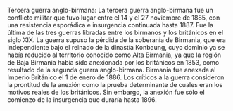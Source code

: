 Tercera guerra anglo-birmana: La tercera guerra anglo-birmana fue un conflicto militar que tuvo lugar entre el 14 y el 27 noviembre de 1885, con una resistencia esporádica e insurgencia continuada hasta 1887. Fue la última de las tres guerras libradas entre los birmanos y los británicos en el siglo XIX. La guerra supuso la pérdida de la soberanía de Birmania, que era independiente bajo el reinado de la dinastía Konbaung, cuyo dominio ya se había reducido al territorio conocido como Alta Birmania, ya que la región de Baja Birmania había sido anexionada por los británicos en 1853, como resultado de la segunda guerra anglo-birmana. Birmania fue anexada al Imperio Británico el 1 de enero de 1886. Los críticos a la guerra consideron la prontitud de la anexión como la prueba determinante de cuales eran los motivos reales de los británicos. Sin embargo, la anexión fue sólo el comienzo de la insurgencia que duraría hasta 1896.
